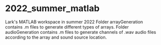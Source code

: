 # 2022_summer_matlab
Lark's MATLAB workspace in summer 2022
Folder arrayGeneration contains .m files to generate different types of arrays.
Folder audioGeneration contains .m files to generate channels of .wav audio files according to the array and sound source location.
